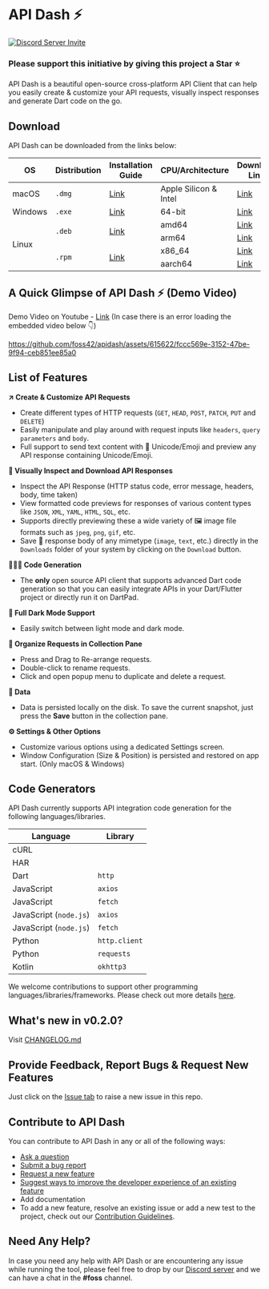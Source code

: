# API Dash ⚡️

[![Discord Server Invite](https://img.shields.io/badge/DISCORD-JOIN%20SERVER-5663F7?style=for-the-badge&logo=discord&logoColor=white)](https://bit.ly/heyfoss)

### Please support this initiative by giving this project a Star ⭐️

API Dash is a beautiful open-source cross-platform API Client that can help you easily create & customize your API requests, visually inspect responses and generate Dart code on the go.

## Download
API Dash can be downloaded from the links below:

<table>
    <thead>
        <tr>
            <th>OS</th>
            <th>Distribution</th>
            <th>Installation Guide</th>
            <th>CPU/Architecture</th>
            <th>Download Link</th>
        </tr>
    </thead>
    <tbody>
        <tr>
            <td>macOS</td>
          <td><code>.dmg</code></td>
            <td><a href="https://github.com/foss42/apidash/blob/main/INSTALLATION.md#macos">Link</a></td>
            <td>Apple Silicon & Intel</td>
            <td><a href="https://bit.ly/44wmazf">Link</a></td>
        </tr>
        <tr>
            <td>Windows</td>
            <td><code>.exe</code></td>
            <td><a href="https://github.com/foss42/apidash/blob/main/INSTALLATION.md#windows">Link</a></td>
            <td>64-bit</td>
            <td><a href="https://bit.ly/424ExKb">Link</a></td>
        </tr>
        <tr>
            <td rowspan=4>Linux</td>
            <td rowspan=2><code>.deb</code></td>          
            <td rowspan=2><a href="https://github.com/foss42/apidash/blob/main/INSTALLATION.md#debian-based-linux-distributions-debian-ubuntu-linux-mint-etc">Link</a></td>
            <td>amd64</td>
            <td><a href="https://bit.ly/44sWPq2">Link</a></td>
        </tr>
         <tr>
            <td>arm64</td>
            <td><a href="https://bit.ly/3pdVgvP">Link</a></td>
        </tr>
        <tr>
            <td rowspan=2><code>.rpm</code></td>
            <td rowspan=2><a href="https://github.com/foss42/apidash/blob/main/INSTALLATION.md#red-hat-based-linux-distributions-fedora-rocky-almalinux-centos-rhel-etc">Link</a></td>
            <td>x86_64</td>
            <td><a href="https://bit.ly/417gWHe">Link</a></td>
        </tr>
         <tr>
            <td>aarch64</td>
            <td><a href="https://bit.ly/3LWdJWV">Link</a></td>
        </tr>
    </tbody>
</table>

## A Quick Glimpse of API Dash ⚡️ (Demo Video)

Demo Video on Youtube - [Link](https://youtu.be/IQlrgpNpS2s) (In case there is an error loading the embedded video below 👇)

https://github.com/foss42/apidash/assets/615622/fccc569e-3152-47be-9f94-ceb851ee85a0

## List of Features

**↗️ Create & Customize API Requests**
- Create different types of HTTP requests (`GET`, `HEAD`, `POST`, `PATCH`, `PUT` and `DELETE`)
- Easily manipulate and play around with request inputs like `headers`, `query parameters` and `body`.
- Full support to send text content with 🥳 Unicode/Emoji and preview any API response containing Unicode/Emoji.

**🔎 Visually Inspect and Download API Responses**
- Inspect the API Response (HTTP status code, error message, headers, body, time taken)
- View formatted code previews for responses of various content types like `JSON`, `XML`, `YAML`, `HTML`, `SQL`, etc.
- Supports directly previewing these a wide variety of 🖼 image file formats such as `jpeg`, `png`, `gif`, etc. 
- Save 💾 response body of any mimetype (`image`, `text`, etc.) directly in the `Downloads` folder of your system by clicking on the `Download` button.

**👩🏻‍💻 Code Generation**
- The **only** open source API client that supports advanced Dart code generation so that you can easily integrate APIs in your Dart/Flutter project or directly run it on DartPad.

**🌙 Full Dark Mode Support**
- Easily switch between light mode and dark mode.

**💼 Organize Requests in Collection Pane**
- Press and Drag to Re-arrange requests. 
- Double-click to rename requests. 
- Click and open popup menu to duplicate and delete a request.

**💾 Data**
- Data is persisted locally on the disk. To save the current snapshot, just press the **Save** button in the collection pane.

**⚙️ Settings & Other Options**
- Customize various options using a dedicated Settings screen.
- Window Configuration (Size & Position) is persisted and restored on app start. (Only macOS & Windows)

## Code Generators

API Dash currently supports API integration code generation for the following languages/libraries.

|Language|Library|
|--|--|
| cURL |  |
| HAR |  |
| Dart | `http` |
| JavaScript | `axios` |
| JavaScript | `fetch` |
| JavaScript (`node.js`) | `axios` |
| JavaScript (`node.js`) | `fetch` |
| Python | `http.client` |
| Python | `requests` |
| Kotlin | `okhttp3` |

We welcome contributions to support other programming languages/libraries/frameworks. Please check out more details [here](https://github.com/foss42/apidash/discussions/80).

## What's new in v0.2.0?

Visit [CHANGELOG.md](CHANGELOG.md)

## Provide Feedback, Report Bugs & Request New Features

Just click on the [Issue tab](https://github.com/foss42/apidash/issues) to raise a new issue in this repo.

## Contribute to API Dash

You can contribute to API Dash in any or all of the following ways: 

- [Ask a question](https://github.com/foss42/apidash/discussions)
- [Submit a bug report](https://github.com/foss42/apidash/issues/new/choose)
- [Request a new feature](https://github.com/foss42/apidash/issues/new/choose)
- [Suggest ways to improve the developer experience of an existing feature](https://github.com/foss42/apidash/issues/new/choose)
- Add documentation
- To add a new feature, resolve an existing issue or add a new test to the project, check out our [Contribution Guidelines](CONTRIBUTING.md).  

## Need Any Help?

In case you need any help with API Dash or are encountering any issue while running the tool, please feel free to drop by our [Discord server](https://bit.ly/heyfoss) and we can have a chat in the **#foss** channel.
